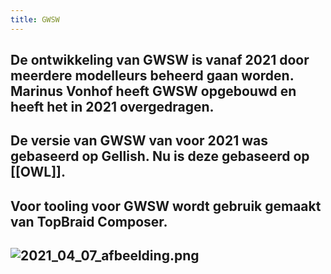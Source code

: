 ```yaml
---
title: GWSW
---
```


## De ontwikkeling van GWSW is vanaf 2021 door meerdere modelleurs beheerd gaan worden. Marinus Vonhof heeft GWSW opgebouwd en heeft het in 2021 overgedragen.
## De versie van GWSW van voor 2021 was gebaseerd op Gellish. Nu is deze gebaseerd op [[OWL]].
## Voor tooling voor GWSW wordt gebruik gemaakt van TopBraid Composer.
##
## ![2021_04_07_afbeelding.png](https://cdn.logseq.com/%2F8f1ae382-5f18-4f77-89b5-10a6cfda69c588bbaf24-1ae0-41f2-b744-7bb3a7eab6ea2021_04_07_afbeelding.png?Expires=4771402920&Signature=cLp-DxRkWl4QBS8yDeGv22zD0SH4W8-fzhOmBTbfSgCHa~Yl1hbUsbv1ouRAE6G8YqxLTnrTVA5wyx8yzrRIxhEB5xRONMqePbQtH0T4SgROxP7ZDQ-UYWRSSl7T0w0dRuAm2jnLFHa8zKFjVN5V1gFpJysXfmqGwZWbGYl5wFN-N247VxO-bejhEvMF5Oi-waiabr5dDqos6i-r~7PLSbaIqyuTuohNMoPFw6kwG3n0JKDyucnseHlPjp8YwENMBmT4AlXw7NnODguMu83AdY1UelW63F~OPYbxytH8uXGCyWvu-u5IU~G6TfhtogKDFcfSLKA2VVO-z63Nxh3O2A__&Key-Pair-Id=APKAJE5CCD6X7MP6PTEA)
